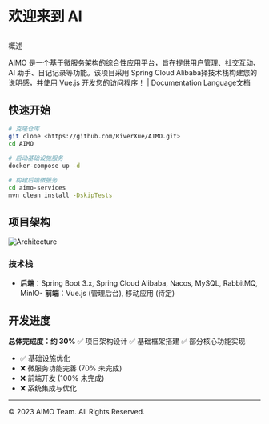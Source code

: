 # 欢迎来到 AI

## 
概述


AIMO 是一个基于微服务架构的综合性应用平台，旨在提供用户管理、社交互动、AI 助手、日记记录等功能。该项目采用 Spring Cloud Alibaba择技术栈构建您的说明感，并使用 Vue.js 开发您的访问程序！ | Documentation Language文档

## 快速开始

```bash
# 克隆仓库
git clone <https://github.com/RiverXue/AIMO.git>
cd AIMO

# 启动基础设施服务
docker-compose up -d

# 构建后端微服务
cd aimo-services
mvn clean install -DskipTests
```

## 项目架构

![Architecture](https://via.placeholder.com/800x400?text=AIMO+Architecture)

### 技术栈

- **后端**：Spring Boot 3.x, Spring Cloud Alibaba, Nacos, MySQL, RabbitMQ, MinIO- **前端**：Vue.js (管理后台), 移动应用 (待定)

## 开发进度

**总体完成度：约 30%**
 ✅ 项目架构设计
 ✅ 基础框架搭建
 ✅ 部分核心功能实现
- ✅ 基础设施优化
- ❌ 微服务功能完善 (70% 未完成)
- ❌ 前端开发 (100% 未完成)
- ❌ 系统集成与优化


---

© 2023 AIMO Team. All Rights Reserved.